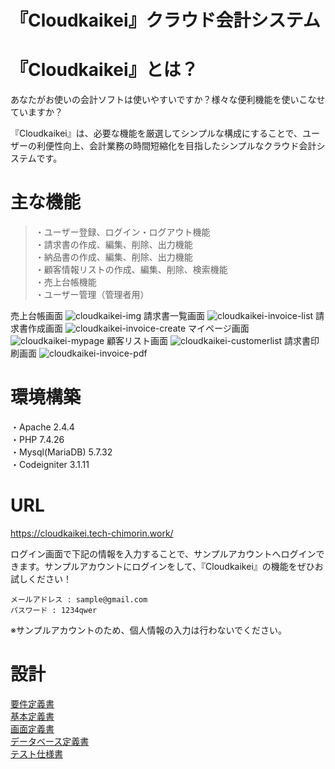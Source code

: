 # 『Cloudkaikei』クラウド会計システム
 
# 『Cloudkaikei』とは？
あなたがお使いの会計ソフトは使いやすいですか？様々な便利機能を使いこなせていますか？  

『Cloudkaikei』は、必要な機能を厳選してシンプルな構成にすることで、ユーザーの利便性向上、会計業務の時間短縮化を目指したシンプルなクラウド会計システムです。  

# 主な機能
>・ユーザー登録、ログイン・ログアウト機能  
>・請求書の作成、編集、削除、出力機能  
>・納品書の作成、編集、削除、出力機能  
>・顧客情報リストの作成、編集、削除、検索機能  
>・売上台帳機能  
>・ユーザー管理（管理者用） 

売上台帳画面
![cloudkaikei-img](https://user-images.githubusercontent.com/74399351/149625519-fb0d231d-9a90-4083-8ff2-b2696707d7d3.png)
請求書一覧画面
![cloudkaikei-invoice-list](https://user-images.githubusercontent.com/74399351/149625581-edbed38d-5f65-418a-96f9-adca75cb9897.png)
請求書作成画面
![cloudkaikei-invoice-create](https://user-images.githubusercontent.com/74399351/149625651-109af934-5f5c-4cd2-a3a2-f1f1a4f1d251.png)
マイページ画面
![cloudkaikei-mypage](https://user-images.githubusercontent.com/74399351/149625692-4b36af5d-89b1-4681-82c2-2c576b58475b.png)
顧客リスト画面
![cloudkaikei-customerlist](https://user-images.githubusercontent.com/74399351/149625710-6d3b5282-7ddd-4c51-b68a-18e1affd348d.png)
請求書印刷画面
![cloudkaikei-invoice-pdf](https://user-images.githubusercontent.com/74399351/149625744-69bcda16-530f-4106-84c9-9d38040676ad.png)

# 環境構築
・Apache 2.4.4  
・PHP 7.4.26  
・Mysql(MariaDB)  5.7.32   
・Codeigniter 3.1.11  
 
# URL
https://cloudkaikei.tech-chimorin.work/

ログイン画面で下記の情報を入力することで、サンプルアカウントへログインできます。サンプルアカウントにログインをして、『Cloudkaikei』の機能をぜひお試しください！ 
``` 
メールアドレス : sample@gmail.com
パスワード : 1234qwer
```
※サンプルアカウントのため、個人情報の入力は行わないでください。

 
# 設計
[要件定義書](https://docs.google.com/spreadsheets/d/1RGFOXIpzeYyQMJoYSdzphmNytun8wKuNGV3F-M9HFlw/edit#gid=0)  
[基本定義書](https://docs.google.com/spreadsheets/d/1vfO2egjp4vU4YyKb8m-FAJvEUfF5jPtBUXcgEpoB1NQ/edit#gid=0)  
[画面定義書](https://docs.google.com/spreadsheets/d/1CBFguupffHES6iMOHlKd8jCk-B2aAzzNBSi0N7FKCOk/edit#gid=0)  
[データベース定義書](https://docs.google.com/spreadsheets/d/1f4B8hdcDGjFv6fXxi3Z0JCzT9eLEi7mvv84D4Fy7hic/edit#gid=0)  
[テスト仕様書](https://docs.google.com/spreadsheets/d/1u0YcR7nlaJB-ewjOWWAO1HX47xYi18HTkm6udFzqprM/edit#gid=0)  
